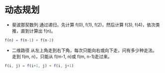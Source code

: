 # 动态规划

- 斐波那契数列
  通过递归，先计算 f(0), f(1), f(2)，然后计算 f(3), f(4)，依次类推，直到计算出 f(n)。

```js
f(n) = f(n-1) + f(n-2)
```

- 二维路径
  从左上角走到右下角，每次只能向右或向下走，问有多少种走法。
  走到 f(m, n)，只能从 f(m-1, n)或 f(m, n-1)走过来。

```js
f(i, j) = f(i+1, j) + f(i, j+1)
```
